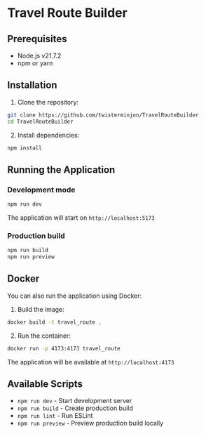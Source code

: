 # Travel Route Builder

## Prerequisites

- Node.js v21.7.2
- npm or yarn

## Installation

1. Clone the repository:
```bash
git clone https://github.com/twisterminjon/TravelRouteBuilder
cd TravelRouteBuilder
```

2. Install dependencies:
```bash
npm install
```

## Running the Application

### Development mode
```bash
npm run dev
```
The application will start on `http://localhost:5173`

### Production build
```bash
npm run build
npm run preview
```

## Docker

You can also run the application using Docker:

1. Build the image:
```bash
docker build -t travel_route .
```

2. Run the container:
```bash
docker run -p 4173:4173 travel_route
```

The application will be available at `http://localhost:4173`

## Available Scripts

- `npm run dev` - Start development server
- `npm run build` - Create production build
- `npm run lint` - Run ESLint
- `npm run preview` - Preview production build locally
